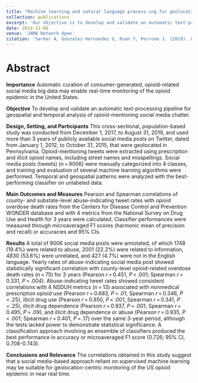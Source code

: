 ```yaml
---
title: "Machine learning and natural language process-ing for geolocation-centric monitoring and characterization of opioid-related Twitter chatter"
collection: publications
excerpt: 'Our objective is to develop and validate an automatic text-processing pipeline for geospatial and temporal analysis of opioid-mentioning social media chatter'
date: 2019-11-06
venue: 'JAMA Network Open'
citation: 'Sarker A, Gonzalez-Hernandez G, Ruan Y, Perrone J. (2019). &quot;Machine learning and natural language process-ing for geolocation-centric monitoring and characterization of opioid-related Twitter chatter.&quot; <i>JAMA Network Open</i>. 2(11).'
---
```

# Abstract

**Importance** Automatic curation of consumer-generated, opioid-related social media big data may enable real-time monitoring of the opioid epidemic in the United States.

**Objective** To develop and validate an automatic text-processing pipeline for geospatial and temporal analysis of opioid-mentioning social media chatter.

**Design, Setting, and Participants** This cross-sectional, population-based study was conducted from December 1, 2017, to August 31, 2019, and used more than 3 years of publicly available social media posts on Twitter, dated from January 1, 2012, to October 31, 2015, that were geolocated in Pennsylvania. Opioid-mentioning tweets were extracted using prescription and illicit opioid names, including street names and misspellings. Social media posts (tweets) (n = 9006) were manually categorized into 4 classes, and training and evaluation of several machine learning algorithms were performed. Temporal and geospatial patterns were analyzed with the best-performing classifier on unlabeled data.

**Main Outcomes and Measures** Pearson and Spearman correlations of county- and substate-level abuse-indicating tweet rates with opioid overdose death rates from the Centers for Disease Control and Prevention WONDER database and with 4 metrics from the National Survey on Drug Use and Health for 3 years were calculated. Classifier performances were measured through microaveraged F1 scores (harmonic mean of precision and recall) or accuracies and 95% CIs.

**Results** A total of 9006 social media posts were annotated, of which 1748 (19.4%) were related to abuse, 2001 (22.2%) were related to information, 4830 (53.6%) were unrelated, and 427 (4.7%) were not in the English language. Yearly rates of abuse-indicating social media post showed statistically significant correlation with county-level opioid-related overdose death rates (n = 75) for 3 years (Pearson *r* = 0.451, *P* < .001; Spearman *r* = 0.331, *P* = .004). Abuse-indicating tweet rates showed consistent correlations with 4 NSDUH metrics (n = 13) associated with nonmedical prescription opioid use (Pearson *r* = 0.683, *P* = .01; Spearman *r* = 0.346, *P* = .25), illicit drug use (Pearson *r* = 0.850, *P* < .001; Spearman *r* = 0.341, *P* = .25), illicit drug dependence (Pearson *r* = 0.937, *P* < .001; Spearman *r* = 0.495, *P* = .09), and illicit drug dependence or abuse (Pearson *r* = 0.935, *P* < .001; Spearman *r* = 0.401, *P* = .17) over the same 3-year period, although the tests lacked power to demonstrate statistical significance. A classification approach involving an ensemble of classifiers produced the best performance in accuracy or microaveraged F1 score (0.726; 95% CI, 0.708-0.743).

**Conclusions and Relevance** The correlations obtained in this study suggest that a social media–based approach reliant on supervised machine learning may be suitable for geolocation-centric monitoring of the US opioid epidemic in near real time.